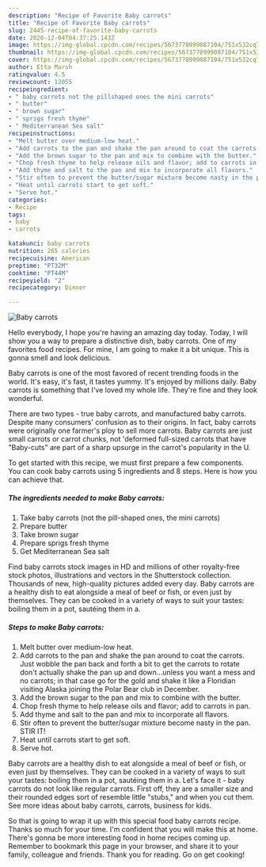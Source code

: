 ```yaml
---
description: "Recipe of Favorite Baby carrots"
title: "Recipe of Favorite Baby carrots"
slug: 2445-recipe-of-favorite-baby-carrots
date: 2020-12-04T04:37:25.143Z
image: https://img-global.cpcdn.com/recipes/5673770999087104/751x532cq70/baby-carrots-recipe-main-photo.jpg
thumbnail: https://img-global.cpcdn.com/recipes/5673770999087104/751x532cq70/baby-carrots-recipe-main-photo.jpg
cover: https://img-global.cpcdn.com/recipes/5673770999087104/751x532cq70/baby-carrots-recipe-main-photo.jpg
author: Etta Marsh
ratingvalue: 4.5
reviewcount: 12055
recipeingredient:
- " baby carrots not the pillshaped ones the mini carrots"
- " butter"
- " brown sugar"
- " sprigs fresh thyme"
- " Mediterranean Sea salt"
recipeinstructions:
- "Melt butter over medium-low heat."
- "Add carrots to the pan and shake the pan around to coat the carrots. Just wobble the pan back and forth a bit to get the carrots to rotate don&#39;t actually shake the pan up and down...unless you want a mess and no carrots; in that case go for the gold and shake it like a Floridian visiting Alaska joining the Polar Bear club in December."
- "Add the brown sugar to the pan and mix to combine with the butter."
- "Chop fresh thyme to help release oils and flavor; add to carrots in pan."
- "Add thyme and salt to the pan and mix to incorporate all flavors."
- "Stir often to prevent the butter/sugar mixture become nasty in the pan. STIR IT!"
- "Heat until carrots start to get soft."
- "Serve hot."
categories:
- Recipe
tags:
- baby
- carrots

katakunci: baby carrots 
nutrition: 265 calories
recipecuisine: American
preptime: "PT32M"
cooktime: "PT44M"
recipeyield: "2"
recipecategory: Dinner

---
```



![Baby carrots](https://img-global.cpcdn.com/recipes/5673770999087104/751x532cq70/baby-carrots-recipe-main-photo.jpg)

Hello everybody, I hope you're having an amazing day today. Today, I will show you a way to prepare a distinctive dish, baby carrots. One of my favorites food recipes. For mine, I am going to make it a bit unique. This is gonna smell and look delicious.

Baby carrots is one of the most favored of recent trending foods in the world. It's easy, it's fast, it tastes yummy. It's enjoyed by millions daily. Baby carrots is something that I've loved my whole life. They're fine and they look wonderful.

There are two types - true baby carrots, and manufactured baby carrots. Despite many consumers&#39; confusion as to their origins. In fact, baby carrots were originally one farmer&#39;s ploy to sell more carrots. Baby carrots are just small carrots or carrot chunks, not &#39;deformed full-sized carrots that have &#34;Baby-cuts&#34; are part of a sharp upsurge in the carrot&#39;s popularity in the U.


To get started with this recipe, we must first prepare a few components. You can cook baby carrots using 5 ingredients and 8 steps. Here is how you can achieve that.

<!--inarticleads1-->

##### The ingredients needed to make Baby carrots:

1. Take  baby carrots (not the pill-shaped ones, the mini carrots)
1. Prepare  butter
1. Take  brown sugar
1. Prepare  sprigs fresh thyme
1. Get  Mediterranean Sea salt


Find baby carrots stock images in HD and millions of other royalty-free stock photos, illustrations and vectors in the Shutterstock collection. Thousands of new, high-quality pictures added every day. Baby carrots are a healthy dish to eat alongside a meal of beef or fish, or even just by themselves. They can be cooked in a variety of ways to suit your tastes: boiling them in a pot, sautéing them in a. 

<!--inarticleads2-->

##### Steps to make Baby carrots:

1. Melt butter over medium-low heat.
1. Add carrots to the pan and shake the pan around to coat the carrots. Just wobble the pan back and forth a bit to get the carrots to rotate don&#39;t actually shake the pan up and down...unless you want a mess and no carrots; in that case go for the gold and shake it like a Floridian visiting Alaska joining the Polar Bear club in December.
1. Add the brown sugar to the pan and mix to combine with the butter.
1. Chop fresh thyme to help release oils and flavor; add to carrots in pan.
1. Add thyme and salt to the pan and mix to incorporate all flavors.
1. Stir often to prevent the butter/sugar mixture become nasty in the pan. STIR IT!
1. Heat until carrots start to get soft.
1. Serve hot.


Baby carrots are a healthy dish to eat alongside a meal of beef or fish, or even just by themselves. They can be cooked in a variety of ways to suit your tastes: boiling them in a pot, sautéing them in a. Let&#39;s face it - baby carrots do not look like regular carrots. First off, they are a smaller size and their rounded edges sort of resemble little &#34;stubs,&#34; and when you cut them. See more ideas about baby carrots, carrots, business for kids. 

So that is going to wrap it up with this special food baby carrots recipe. Thanks so much for your time. I'm confident that you will make this at home. There's gonna be more interesting food in home recipes coming up. Remember to bookmark this page in your browser, and share it to your family, colleague and friends. Thank you for reading. Go on get cooking!
